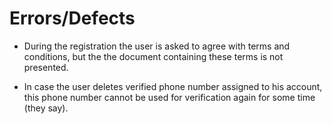 # Errors/Defects

* During the registration the user is asked to agree with terms and conditions, but the the document containing these   terms is not presented.

* In case the user deletes verified phone number assigned to his account, this phone number cannot be used for verification again for some time (they say).
